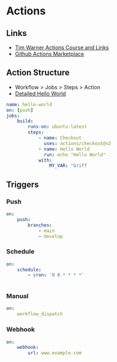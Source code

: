 # Actions

## Links

* [Tim Warner Actions Course and Links](https://github.com/timothywarner/actions-cert-prep)
* [Github Actions Marketplace](https://github.com/marketplace?type=actions)

## Action Structure

* Workflow > Jobs > Steps > Action
* [Detailed Hello World](hello-world.yml)

```yaml
name: hello-world
on: [push]
jobs:
    build:
        runs-on: ubuntu-latest
        steps:
            - name: Checkout
              uses: actions/checkout@v2
            - name: Hello World
              run: echo "Hello World"
            with:
                MY_VAR: "Griff
```

## Triggers

### Push

```yaml
on:
    push:
        branches:
            - main
            - develop
```

### Schedule

```yaml
on:
    schedule:
        - cron: '0 0 * * * *'
        
```

### Manual

```yaml
on:
    workflow_dispatch
```

### Webhook

```yaml
on:
    webhook:
        url: www.example.com
```
